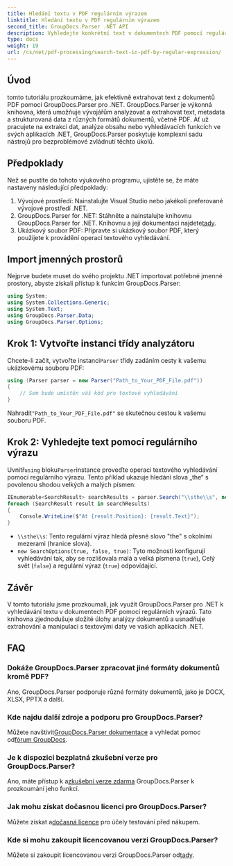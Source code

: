 ```yaml
---
title: Hledání textu v PDF regulárním výrazem
linktitle: Hledání textu v PDF regulárním výrazem
second_title: GroupDocs.Parser .NET API
description: Vyhledejte konkrétní text v dokumentech PDF pomocí regulárních výrazů pomocí GroupDocs.Parser. Extrahujte, analyzujte a manipulujte s textem PDF bez námahy.
type: docs
weight: 19
url: /cs/net/pdf-processing/search-text-in-pdf-by-regular-expression/
---
```

## Úvod
tomto tutoriálu prozkoumáme, jak efektivně extrahovat text z dokumentů PDF pomocí GroupDocs.Parser pro .NET. GroupDocs.Parser je výkonná knihovna, která umožňuje vývojářům analyzovat a extrahovat text, metadata a strukturovaná data z různých formátů dokumentů, včetně PDF. Ať už pracujete na extrakci dat, analýze obsahu nebo vyhledávacích funkcích ve svých aplikacích .NET, GroupDocs.Parser poskytuje komplexní sadu nástrojů pro bezproblémové zvládnutí těchto úkolů.
## Předpoklady
Než se pustíte do tohoto výukového programu, ujistěte se, že máte nastaveny následující předpoklady:
1. Vývojové prostředí: Nainstalujte Visual Studio nebo jakékoli preferované vývojové prostředí .NET.
2.  GroupDocs.Parser for .NET: Stáhněte a nainstalujte knihovnu GroupDocs.Parser for .NET. Knihovnu a její dokumentaci najdete[tady](https://releases.groupdocs.com/parser/net/).
3. Ukázkový soubor PDF: Připravte si ukázkový soubor PDF, který použijete k provádění operací textového vyhledávání.

## Import jmenných prostorů
Nejprve budete muset do svého projektu .NET importovat potřebné jmenné prostory, abyste získali přístup k funkcím GroupDocs.Parser:
```csharp
using System;
using System.Collections.Generic;
using System.Text;
using GroupDocs.Parser.Data;
using GroupDocs.Parser.Options;
```
## Krok 1: Vytvořte instanci třídy analyzátoru
 Chcete-li začít, vytvořte instanci`Parser` třídy zadáním cesty k vašemu ukázkovému souboru PDF:
```csharp
using (Parser parser = new Parser("Path_to_Your_PDF_File.pdf"))
{
    // Sem bude umístěn váš kód pro textové vyhledávání
}
```
 Nahradit`"Path_to_Your_PDF_File.pdf"` se skutečnou cestou k vašemu souboru PDF.
## Krok 2: Vyhledejte text pomocí regulárního výrazu
 Uvnitř`using` bloku`Parser`instance proveďte operaci textového vyhledávání pomocí regulárního výrazu. Tento příklad ukazuje hledání slova „the“ s povolenou shodou velkých a malých písmen:
```csharp
IEnumerable<SearchResult> searchResults = parser.Search("\\sthe\\s", new SearchOptions(true, false, true));
foreach (SearchResult result in searchResults)
{
    Console.WriteLine($"At {result.Position}: {result.Text}");
}
```
- `\\sthe\\s`: Tento regulární výraz hledá přesné slovo "the" s okolními mezerami (hranice slova).
- `new SearchOptions(true, false, true)`: Tyto možnosti konfigurují vyhledávání tak, aby se rozlišovala malá a velká písmena (`true`), Celý svět (`false`) a regulární výraz (`true`) odpovídající.

## Závěr
V tomto tutoriálu jsme prozkoumali, jak využít GroupDocs.Parser pro .NET k vyhledávání textu v dokumentech PDF pomocí regulárních výrazů. Tato knihovna zjednodušuje složité úlohy analýzy dokumentů a usnadňuje extrahování a manipulaci s textovými daty ve vašich aplikacích .NET.

## FAQ
### Dokáže GroupDocs.Parser zpracovat jiné formáty dokumentů kromě PDF?
Ano, GroupDocs.Parser podporuje různé formáty dokumentů, jako je DOCX, XLSX, PPTX a další.
### Kde najdu další zdroje a podporu pro GroupDocs.Parser?
 Můžete navštívit[GroupDocs.Parser dokumentace](https://reference.groupdocs.com/parser/net/) a vyhledat pomoc od[fórum GroupDocs](https://forum.groupdocs.com/c/parser/17).
### Je k dispozici bezplatná zkušební verze pro GroupDocs.Parser?
 Ano, máte přístup k a[zkušební verze zdarma](https://releases.groupdocs.com/) GroupDocs.Parser k prozkoumání jeho funkcí.
### Jak mohu získat dočasnou licenci pro GroupDocs.Parser?
 Můžete získat a[dočasná licence](https://purchase.groupdocs.com/temporary-license/) pro účely testování před nákupem.
### Kde si mohu zakoupit licencovanou verzi GroupDocs.Parser?
 Můžete si zakoupit licencovanou verzi GroupDocs.Parser od[tady](https://purchase.groupdocs.com/buy).